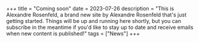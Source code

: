 +++
title = "Coming soon"
date = 2023-07-26
description = "This is Alexandre Rosenfeld, a brand new site by Alexandre Rosenfeld that's just getting started. Things will be up and running here shortly, but you can subscribe in the meantime if you'd like to stay up to date and receive emails when new content is published!"
tags = ["News"]
+++


